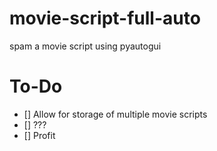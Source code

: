# movie-script-full-auto
spam a movie script using pyautogui

# To-Do
* [] Allow for storage of multiple movie scripts
* [] ???
* [] Profit
